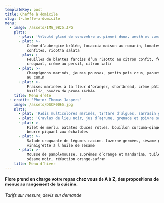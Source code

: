 ```yaml
---
templateKey: post
title: Cheffe à domicile
slug: 1-cheffe-a-domicile
menu:
  - image: /assets/IMG_9825.JPG
    plats:
      - plat: 'Velouté glacé de concombre au piment doux, aneth et sumac'
      - plat: >-
          Crème d’aubergine brûlée, focaccia maison au romarin, tomates
          confites, ricotta salata
      - plat: >-
          Feuilles de blettes farcies d’un risotto au citron confit, fenouil
          croquant, crème au persil, citron kafir 
      - plat: >-
          Champignons marinés, jeunes pousses, petits pois crus, yaourt infusé
          au cumin
      - plat: >-
          Fraises marinées à la fleur d’oranger, shortbread, crème pâtissière au
          basilic, poudre de prune séchée
    title: Menu d’été
  - credit: 'Photo: Thomas Jaspers'
    image: /assets/DSCF0065.jpg
    plats:
      - plat: 'Radis multicolores marinés, tartare d’algues, sarrasin grillé'
      - plat: 'Gravlax de lieu noir, jus d’agrume, grenade et poivre sauvage'
      - plat: >-
          Filet de merlu, patates douces rôties, bouillon curcuma-gingembre,
          beurre piquant aux échalotes
      - plat: >-
          Salade croquante de légumes racine, luzerne germées, sésame grillé,
          vinaigrette à l’huile de sésame
      - plat: >-
          Mousse de pamplemousse, suprêmes d’orange et mandarine, tuile au
          sésame noir, réduction orange-safran
    title: Menu d’hiver
---
```

#### Flore prend en charge votre repas chez vous de A à Z, des propositions de menus au rangement de la cuisine.

*Tarifs sur mesure, devis sur demande*
